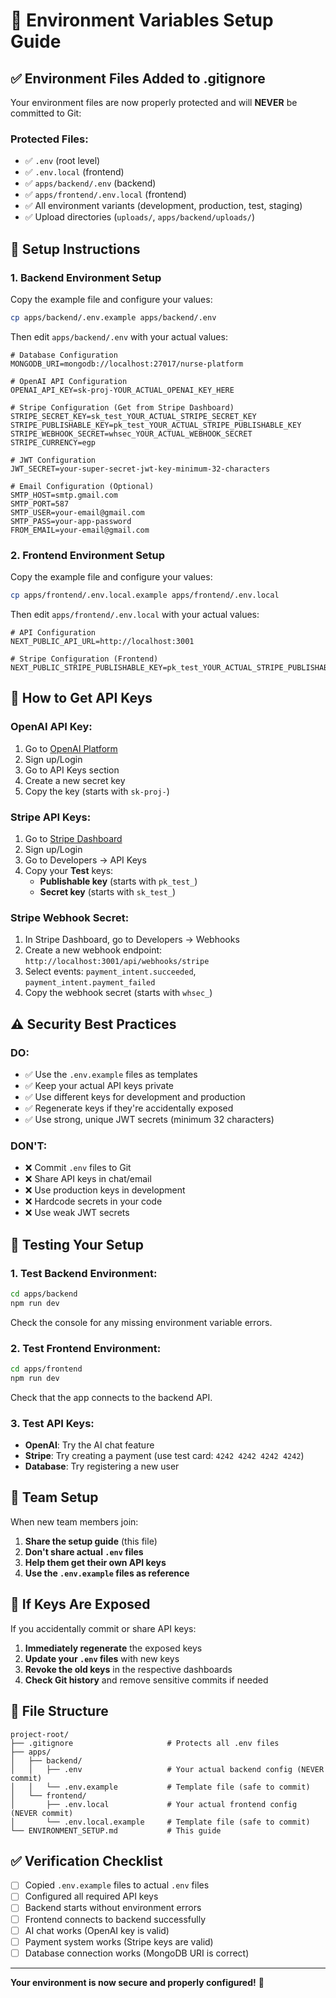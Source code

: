 # 🔐 Environment Variables Setup Guide

## ✅ **Environment Files Added to .gitignore**

Your environment files are now properly protected and will **NEVER** be committed to Git:

### **Protected Files:**
- ✅ `.env` (root level)
- ✅ `.env.local` (frontend)
- ✅ `apps/backend/.env` (backend)
- ✅ `apps/frontend/.env.local` (frontend)
- ✅ All environment variants (development, production, test, staging)
- ✅ Upload directories (`uploads/`, `apps/backend/uploads/`)

## 🚀 **Setup Instructions**

### **1. Backend Environment Setup**

Copy the example file and configure your values:
```bash
cp apps/backend/.env.example apps/backend/.env
```

Then edit `apps/backend/.env` with your actual values:

```env
# Database Configuration
MONGODB_URI=mongodb://localhost:27017/nurse-platform

# OpenAI API Configuration
OPENAI_API_KEY=sk-proj-YOUR_ACTUAL_OPENAI_KEY_HERE

# Stripe Configuration (Get from Stripe Dashboard)
STRIPE_SECRET_KEY=sk_test_YOUR_ACTUAL_STRIPE_SECRET_KEY
STRIPE_PUBLISHABLE_KEY=pk_test_YOUR_ACTUAL_STRIPE_PUBLISHABLE_KEY
STRIPE_WEBHOOK_SECRET=whsec_YOUR_ACTUAL_WEBHOOK_SECRET
STRIPE_CURRENCY=egp

# JWT Configuration
JWT_SECRET=your-super-secret-jwt-key-minimum-32-characters

# Email Configuration (Optional)
SMTP_HOST=smtp.gmail.com
SMTP_PORT=587
SMTP_USER=your-email@gmail.com
SMTP_PASS=your-app-password
FROM_EMAIL=your-email@gmail.com
```

### **2. Frontend Environment Setup**

Copy the example file and configure your values:
```bash
cp apps/frontend/.env.local.example apps/frontend/.env.local
```

Then edit `apps/frontend/.env.local` with your actual values:

```env
# API Configuration
NEXT_PUBLIC_API_URL=http://localhost:3001

# Stripe Configuration (Frontend)
NEXT_PUBLIC_STRIPE_PUBLISHABLE_KEY=pk_test_YOUR_ACTUAL_STRIPE_PUBLISHABLE_KEY
```

## 🔑 **How to Get API Keys**

### **OpenAI API Key:**
1. Go to [OpenAI Platform](https://platform.openai.com/)
2. Sign up/Login
3. Go to API Keys section
4. Create a new secret key
5. Copy the key (starts with `sk-proj-`)

### **Stripe API Keys:**
1. Go to [Stripe Dashboard](https://dashboard.stripe.com/)
2. Sign up/Login
3. Go to Developers → API Keys
4. Copy your **Test** keys:
   - **Publishable key** (starts with `pk_test_`)
   - **Secret key** (starts with `sk_test_`)

### **Stripe Webhook Secret:**
1. In Stripe Dashboard, go to Developers → Webhooks
2. Create a new webhook endpoint: `http://localhost:3001/api/webhooks/stripe`
3. Select events: `payment_intent.succeeded`, `payment_intent.payment_failed`
4. Copy the webhook secret (starts with `whsec_`)

## ⚠️ **Security Best Practices**

### **DO:**
- ✅ Use the `.env.example` files as templates
- ✅ Keep your actual API keys private
- ✅ Use different keys for development and production
- ✅ Regenerate keys if they're accidentally exposed
- ✅ Use strong, unique JWT secrets (minimum 32 characters)

### **DON'T:**
- ❌ Commit `.env` files to Git
- ❌ Share API keys in chat/email
- ❌ Use production keys in development
- ❌ Hardcode secrets in your code
- ❌ Use weak JWT secrets

## 🧪 **Testing Your Setup**

### **1. Test Backend Environment:**
```bash
cd apps/backend
npm run dev
```

Check the console for any missing environment variable errors.

### **2. Test Frontend Environment:**
```bash
cd apps/frontend
npm run dev
```

Check that the app connects to the backend API.

### **3. Test API Keys:**
- **OpenAI**: Try the AI chat feature
- **Stripe**: Try creating a payment (use test card: `4242 4242 4242 4242`)
- **Database**: Try registering a new user

## 🔄 **Team Setup**

When new team members join:

1. **Share the setup guide** (this file)
2. **Don't share actual `.env` files**
3. **Help them get their own API keys**
4. **Use the `.env.example` files as reference**

## 🚨 **If Keys Are Exposed**

If you accidentally commit or share API keys:

1. **Immediately regenerate** the exposed keys
2. **Update your `.env` files** with new keys
3. **Revoke the old keys** in the respective dashboards
4. **Check Git history** and remove sensitive commits if needed

## 📁 **File Structure**

```
project-root/
├── .gitignore                     # Protects all .env files
├── apps/
│   ├── backend/
│   │   ├── .env                   # Your actual backend config (NEVER commit)
│   │   └── .env.example           # Template file (safe to commit)
│   └── frontend/
│       ├── .env.local             # Your actual frontend config (NEVER commit)
│       └── .env.local.example     # Template file (safe to commit)
└── ENVIRONMENT_SETUP.md           # This guide
```

## ✅ **Verification Checklist**

- [ ] Copied `.env.example` files to actual `.env` files
- [ ] Configured all required API keys
- [ ] Backend starts without environment errors
- [ ] Frontend connects to backend successfully
- [ ] AI chat works (OpenAI key is valid)
- [ ] Payment system works (Stripe keys are valid)
- [ ] Database connection works (MongoDB URI is correct)

---

**Your environment is now secure and properly configured!** 🎉
